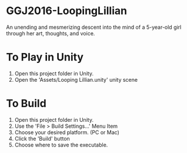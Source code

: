 # GGJ2016-LoopingLillian
An unending and mesmerizing descent into the mind of a 5-year-old girl through her art, thoughts, and voice.

# To Play in Unity
1. Open this project folder in Unity.
2. Open the 'Assets/Looping Lillian.unity' unity scene

# To Build
1. Open this project folder in Unity.
2. Use the 'File > Build Settings...' Menu Item
3. Choose your desired platform. (PC or Mac)
4. Click the 'Build' button
5. Choose where to save the executable.
